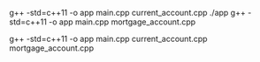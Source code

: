g++ -std=c++11 -o app main.cpp current_account.cpp 
./app
g++ -std=c++11 -o app main.cpp mortgage_account.cpp

g++ -std=c++11 -o app main.cpp current_account.cpp mortgage_account.cpp